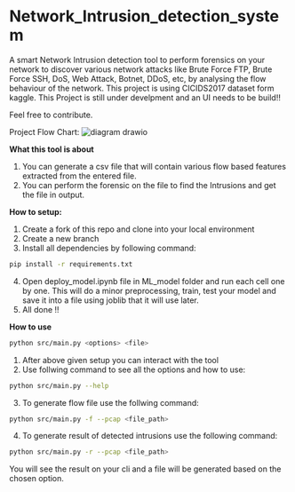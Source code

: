 # Network_Intrusion_detection_system
A smart Network Intrusion detection tool to perform forensics on your network to discover various network attacks like Brute Force FTP, Brute Force SSH, DoS, Web Attack, Botnet, DDoS, etc, by analysing the flow behaviour of the network. This project is using CICIDS2017 dataset form kaggle.
This Project is still under develpment and an UI needs to be build!!

Feel free to contribute.

Project Flow Chart:
![diagram drawio](https://github.com/Flanker-shyam/Network-Intrusion-detection-system/assets/85950516/842c3670-cf43-4aa1-9701-868639c75504)


**What this tool is about**
1. You can generate a csv file that will contain various flow based features extracted from the entered file.
2. You can perform the forensic on the file to find the Intrusions and get the file in output.

**How to setup:**
1. Create a fork of this repo and clone into your local environment
2. Create a new branch
3. Install all dependencies by following command:
```bash
pip install -r requirements.txt
```
4. Open deploy_model.ipynb file in ML_model folder and run each cell one by one. This will do a minor preprocessing,
    train, test your model and save it into a file using joblib that it will use later.
5. All done !!

**How to use**
```bash
python src/main.py <options> <file>
```
1. After above given setup you can interact with the tool
2. Use follwing command to see all the options and how to use:
```bash
python src/main.py --help
```
3. To generate flow file use the follwing command:
```bash
python src/main.py -f --pcap <file_path>
```
4. To generate result of detected intrusions use the following command:
```bash
python src/main.py -r --pcap <file_path>
```

You will see the result on your cli and a file will be generated based on the chosen option.

